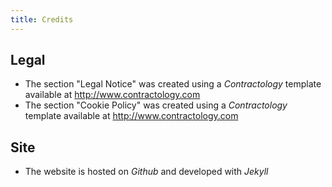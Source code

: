 ```yaml
---
title: Credits
---
```


## Legal 

* The section "Legal Notice" was created using a *Contractology* template available at http://www.contractology.com
* The section "Cookie Policy" was created using a *Contractology* template available at http://www.contractology.com

## Site 

* The website is hosted on *Github* and developed with *Jekyll*